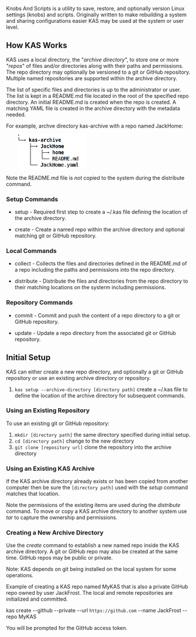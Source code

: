 Knobs And Scripts is a utility to save, restore, and optionally 
version Linux settings (knobs) and scripts. Originally written to 
make rebuilding a system and sharing configurations easier KAS may 
be used at the system or user level.

## How KAS Works

KAS uses a local directory, the "*archive directory*", to store one 
or more "*repos*" of files and/or directories along with their paths
and permissions. The repo directory may optionally be versioned to 
a git or GitHub repository. Multiple named repositories are supported
within the archive directory.

The list of specific files and directories is up to the administrator or
user. The list is kept in a README.md file located in the root of the 
specified repo directory. An initial README.md is created when the 
repo is created. A matching YAML file is created in the archive directory
with the metadata needed.

For example, archve directory kas-archive with a repo named JackHome:

&nbsp;&nbsp;&nbsp;&nbsp;&nbsp;&nbsp;&nbsp;&nbsp;![Archive directory example](https://github.com/Corionis/Knobs-And-Scripts/blob/main/artifacts/images/tree.png)

Note the README.md file is *not* copied to the system during the distribute command.

### Setup Commands

 * setup - Required first step to create a ~/.kas file defining the
   location of the archive directory.
   
 * create - Create a named repo within the archive directory and 
   optional matching git or GitHub repository.

### Local Commands

 * collect - Collects the files and directories defined in the README.md
   of a repo including the paths and permissions into the repo directory.
   
 * distribute - Distribute the files and directories from the repo 
   directory to their matching locations on the systerm including permissions.

### Repository Commands

 * commit - Commit and push the content of a repo directory to a git or GitHub
   repository.
   
 * update - Update a repo directory from the associated git or GitHub
   repository.

## Initial Setup

KAS can either create a new repo directory, and optionally a git or GitHub
repository or use an existing archive directory or repository.

 1. `kas setup --archive-directory [directory path]` create a ~/.kas file to define the location
    of the archive directory for subsequent commands.

### Using an Existing Repository

To use an existing git or GitHub repository:

 1. `mkdir [directory path]` the same directory specified during initial setup.
 2. `cd [directory path]` change to the new directory
 3. `git clone [repository url]`  clone the repository into the archive directory

### Using an Existing KAS Archive

If the KAS archive directory already exists or has been copied from 
another computer then be sure the `[directory path]` used with the
*setup* command matches that location.

Note the permissions of the existing items are used during the
*distribute* command. To move or copy a KAS archive directory to
another system use *tar* to capture the ownership and permissions.

### Creating a New Archive Directory

Use the *create* command to establish a new named repo inside the
KAS archive directory. A git or GitHub repo may also be created at
the same time. GitHub repos may be public or private.

Note: KAS depends on git being installed on the local system for 
some operations.

Example of creating a KAS repo named MyKAS that is also a private
GitHub repo owned by user JackFrost. The local and remote repositories 
are initialized and committed.

kas create --github --private --url `https://github.com` --name JackFrost --repo MyKAS

You will be prompted for the GitHub access token.

